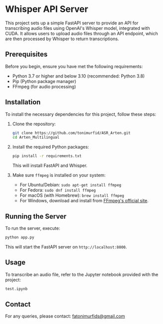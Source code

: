 # Whisper API Server

This project sets up a simple FastAPI server to provide an API for transcribing audio files using OpenAI's Whisper model, integrated with CUDA. It allows users to upload audio files through an API endpoint, which are then processed by Whisper to return transcriptions.

## Prerequisites

Before you begin, ensure you have met the following requirements:

- Python 3.7 or higher and below 3.10 (recommended: Python 3.8)
- Pip (Python package manager)
- FFmpeg (for audio processing)

## Installation

To install the necessary dependencies for this project, follow these steps:

1. Clone the repository:
   ```bash
   git clone https://github.com/tonimurfid/ASR_Arten.git
   cd Arten_Multilingual
   ```

2. Install the required Python packages:
   ```bash
   pip install -r requirements.txt
   ```

   This will install FastAPI and Whisper.

3. Make sure `ffmpeg` is installed on your system:
   - For Ubuntu/Debian: `sudo apt-get install ffmpeg`
   - For Fedora: `sudo dnf install ffmpeg`
   - For macOS (with Homebrew): `brew install ffmpeg`
   - For Windows, download and install from [FFmpeg's official site](https://ffmpeg.org/download.html).

## Running the Server

To run the server, execute:

```bash
python app.py
```

This will start the FastAPI server on `http://localhost:8000`.

## Usage

To transcribe an audio file, refer to the Jupyter notebook provided with the project:

```bash
test.ipynb
```

## Contact

For any queries, please contact: fatonimurfids@gmail.com
